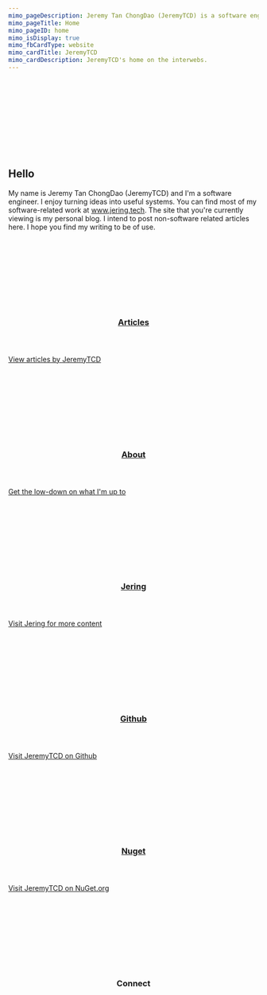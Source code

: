 ```yaml
---
mimo_pageDescription: Jeremy Tan ChongDao (JeremyTCD) is a software engineer based in Singapore.
mimo_pageTitle: Home
mimo_pageID: home
mimo_isDisplay: true
mimo_fbCardType: website
mimo_cardTitle: JeremyTCD
mimo_cardDescription: JeremyTCD's home on the interwebs.
---
```


<div class="banner-medium">
    <div>
        <div>
            <svg>
                <use xlink:href="#logo" />
            </svg>
        </div>
    </div>
    <h2>Hello</h2>
    <span>My name is Jeremy Tan ChongDao (JeremyTCD) and I'm a software engineer. I enjoy turning ideas into useful systems. 
    You can find most of my software-related work at <a href="https://www.jering.tech">www.jering.tech</a>.
    The site that you're currently viewing is my personal blog. I intend to post non-software 
    related articles here. I hope you find my writing to be of use.</span>
</div>
<div class="content">
<div class="card-set card-small">
    <section class="card">
        <div class="card-background">
            <svg>
                <use xlink:href="#material-design-description" />
            </svg>
        </div>
        <a href="/articles" class="card-body">
            <header>
                <h3>Articles</h3>
            </header>
            <span class="card-content">View articles by JeremyTCD</span>
            <footer></footer>
        </a>
    </section>
    <section class="card">
        <div class="card-background">
            <svg>
                <use xlink:href="#material-design-info" />
            </svg>
        </div>
        <a href="/about" class="card-body">
            <header>
                <h3>About</h3>
            </header>
            <span class="card-content">Get the low-down on what I'm up to</span>
            <footer></footer>
        </a>
    </section>
    <section class="card" id="card-jering">
        <div class="card-background">
            <svg>
                <use xlink:href="#logo" />
            </svg>
        </div>
        <a href="https://www.jering.tech" class="card-body">
            <header>
                <h3>Jering</h3>
            </header>
            <span class="card-content">Visit Jering for more content</span>
            <footer></footer>
        </a>
    </section>
    <section class="card">
        <div class="card-background">
            <svg>
                <use xlink:href="#ion-icons-logo-github" />
            </svg>
        </div>
        <a href="https://github.com/JeremyTCD" class="card-body">
            <header>
                <h3>Github</h3>
            </header>
            <span class="card-content">Visit JeremyTCD on Github</span>
            <footer></footer>
        </a>
    </section>
    <section class="card">
        <div class="card-background">
            <svg>
                <use xlink:href="#custom-logo-nuget" />
            </svg>
        </div>
        <a href="https://www.nuget.org/profiles/JeremyTCD" class="card-body">
            <header>
                <h3>Nuget</h3>
            </header>
            <span class="card-content">Visit JeremyTCD on NuGet.org</span>
            <footer></footer>
        </a>
    </section>
    <section class="card">
        <div class="card-background">
            <svg>
                <use xlink:href="#material-design-share" />
            </svg>
        </div>
        <div class="card-body">
            <header>
                <h3>Connect</h3>
            </header>
            <div class="card-content card-content-icon-grid">
                <a href="https://twitter.com/JeremyTCD">
                    <svg>
                        <use xlink:href="#ion-icons-logo-twitter" />
                    </svg>
                </a>
                <a href="https://www.linkedin.com/in/jeremytcd">
                    <svg>
                        <use xlink:href="#ion-icons-logo-linkedin" />
                    </svg>
                </a>
                <a href="https://www.reddit.com/user/jtcd/">
                    <svg>
                        <use xlink:href="#custom-logo-reddit" />
                    </svg>
                </a>
                <a href="https://www.instagram.com/jeremytcd">
                    <svg>
                        <use xlink:href="#ion-icons-logo-instagram" />
                    </svg>
                </a>
                <a href="https://www.facebook.com/jeremy.chongdao">
                    <svg>
                        <use xlink:href="#ion-icons-logo-facebook" />
                    </svg>
                </a>
            </div>
            <footer></footer>
        </div>
    </section>
</div>
</div>